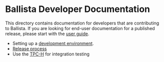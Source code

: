 # Ballista Developer Documentation

This directory contains documentation for developers that are contributing to Ballista. If you are looking for 
end-user documentation for a published release, please start with the [user guide](https://ballistacompute.org/docs/).

- Setting up a [development environment](dev-env-rust.md).
- [Release process](release-process.md)
- Use the [TPC-H](../benchmarks/tpch) for integration testing

